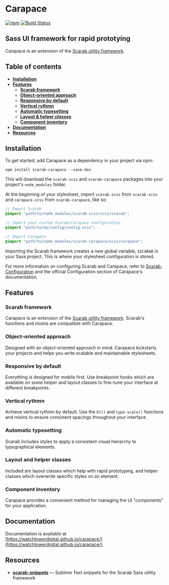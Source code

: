 # Carapace

[![npm](https://img.shields.io/npm/v/scarab-carapace.svg)](https://www.npmjs.com/package/scarab-carapace) [![Build Status](https://travis-ci.org/watchtowerdigital/carapace.svg?branch=master)](https://travis-ci.org/watchtowerdigital/carapace) 



## Sass UI framework for rapid prototying

Carapace is an extension of the [Scarab utility framework](https://github.com/watchtowerdigital/scarab.git).

## Table of contents
* [**Installation**](#installation)
* [**Features**](#features)
	* [**Scarab framework**](#scarab-framework)
	* [**Object-oriented approach**](#object-oriented-approach)
	* [**Responsive by default**](#responsive-by-default)
	* [**Vertical rythmn**](#vertical-rythmn)
	* [**Automatic typesetting**](#automatic-typesetting)
	* [**Layout & helper classes**](#layout-helper-classes)
	* [**Component inventory**](#component-inventory)
* [**Documentation**](#documentation)
* [**Resources**](#resources)



## Installation

To get started, add Carapace as a dependency in your project via npm:

```
npm install scarab-carapace --save-dev
```

This will download the `scarab-scss` and `scarab-carapace` packages into your project's `node_modules` folder.

At the beginning of your stylesheet, import `scarab.scss` from `scarab-scss` and `carapace.scss` from `scarab-carapace`, like so: 

```scss
// Import Scarab
@import "path/to/node_modules/scarab-scss/scss/scarab";

// Import your custom Scarab/Carapace configuration
@import "path/to/my/config/config.scss";

// Import Carapace
@import "path/to/node_modules/scarab-carapace/scss/carapace";
```

Importing the Scarab framework creates a new global variable, `$SCARAB` in your Sass project. This is where your stylesheet configuration is stored.

For more information on configuring Scarab and Carapace, refer to [Scarab: Configuration](https://github.com/watchtowerdigital/scarab#configuration) and the official Configuration section of Carapace's documentation.



## Features

### Scarab framework
Carapace is an extension of the [Scarab utility framework](https://github.com/watchtowerdigital/scarab.git). Scarab's functions and mixins are compatible with Carapace.

### Object-oriented approach
Designed with an object-oriented approach in mind. Carapace kickstarts your projects and helps you write scalable and maintainable stylesheets.

### Responsive by default
Everything is designed for mobile first. Use breakpoint hooks which are available on some helper and layout classes to fine-tune your interface at different breakpoints.

### Vertical rythmn
Achieve vertical rythmn by default. Use the `bl()` and `type-scale()` functions and mixins to ensure consistent spacings throughout your interface.

### Automatic typesetting
Scarab includes styles to apply a consistent visual heirarchy to typographical elements.

### Layout and helper classes
Included are layout classes which help with rapid prototyping, and helper classes which overwrite specific styles on an element.

### Component inventory
Carapace provides a convenient method for managing the UI "components" for your application.



## Documentation

Documentation is available at [https://watchtowerdigital.github.io/carapace/](https://watchtowerdigital.github.io/carapace/).



## Resources

* [**scarab-snippets**](https://github.com/watchtowerdigital/scarab-snippets.git) — Sublime Text snippets for the Scarab Sass utility framework
